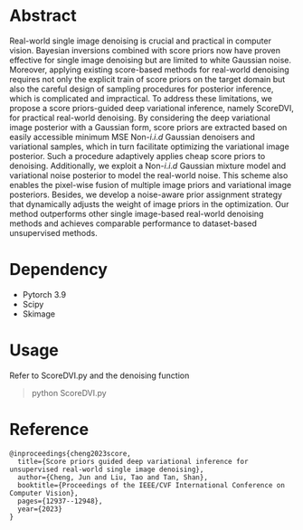 # Abstract

Real-world single image denoising is crucial and practical in computer vision. Bayesian inversions combined with score priors now have proven effective for single image denoising but are limited to white Gaussian noise. Moreover, applying existing score-based methods for real-world denoising requires not only the explicit train of score priors on the target domain but also the careful design of sampling procedures for posterior inference, which is complicated and impractical. To address these limitations, we propose a score priors-guided deep variational inference, namely ScoreDVI, for practical real-world denoising. By considering the deep variational image posterior with a Gaussian form, score priors are extracted based on easily accessible minimum MSE Non-$i.i.d$ Gaussian denoisers and variational samples, which in turn facilitate optimizing the variational image posterior. Such a procedure adaptively applies cheap score priors to denoising. Additionally, we exploit a Non-$i.i.d$ Gaussian mixture model and variational noise posterior to model the real-world noise. This scheme also enables the pixel-wise fusion of multiple image priors and variational image posteriors. Besides, we develop a noise-aware prior assignment strategy that dynamically adjusts the weight of image priors in the optimization. Our method outperforms other single image-based real-world denoising methods and achieves comparable performance to dataset-based unsupervised methods.

# Dependency
* Pytorch 3.9
* Scipy
* Skimage

# Usage
Refer to ScoreDVI.py and the denoising function
> python ScoreDVI.py

# Reference

```
@inproceedings{cheng2023score,
  title={Score priors guided deep variational inference for unsupervised real-world single image denoising},
  author={Cheng, Jun and Liu, Tao and Tan, Shan},
  booktitle={Proceedings of the IEEE/CVF International Conference on Computer Vision},
  pages={12937--12948},
  year={2023}
}
```
